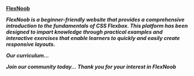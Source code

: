 **[FlexNoob](#)**

***FlexNoob is a beginner-friendly website that provides a comprehensive introduction to the fundamentals of CSS Flexbox. This platform has been designed to impart knowledge through practical examples and interactive exercises that enable learners to quickly and easily create responsive layouts.***

***Our curriculum...***

***Join our community today... Thank you for your interest in FlexNoob***
